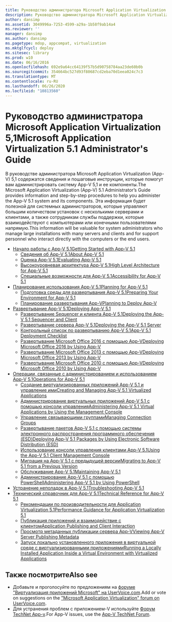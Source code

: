 ```yaml
---
title: Руководство администратора Microsoft Application Virtualization 5,1
description: Руководство администратора Microsoft Application Virtualization 5,1
author: dansimp
ms.assetid: 3049996a-7253-4599-a29a-1b58f9ab14a4
ms.reviewer: ''
manager: dansimp
ms.author: dansimp
ms.pagetype: mdop, appcompat, virtualization
ms.mktglfcycl: deploy
ms.sitesec: library
ms.prod: w10
ms.date: 06/16/2016
ms.openlocfilehash: 692e9a64cc64139f57b5d90758784aa23de60b0b
ms.sourcegitcommit: 354664bc527d93f80687cd2eba70d1eea024c7c3
ms.translationtype: MT
ms.contentlocale: ru-RU
ms.lasthandoff: 06/26/2020
ms.locfileid: "10813560"
---
```

# <span data-ttu-id="bd27a-103">Руководство администратора Microsoft Application Virtualization 5,1</span><span class="sxs-lookup"><span data-stu-id="bd27a-103">Microsoft Application Virtualization 5.1 Administrator's Guide</span></span>

<span data-ttu-id="bd27a-104">В руководстве администратора Microsoft Application Virtualization (App-V) 5,1 содержатся сведения и пошаговые инструкции, которые помогут вам администрировать систему App-V 5,1 и ее компоненты.</span><span class="sxs-lookup"><span data-stu-id="bd27a-104">The Microsoft Application Virtualization (App-V) 5.1 Administrator’s Guide provides information and step-by-step procedures to help you administer the App-V 5.1 system and its components.</span></span> <span data-ttu-id="bd27a-105">Эта информация будет полезной для системных администраторов, которые управляют большим количеством установок с несколькими серверами и клиентами, а также сотрудникам службы поддержки, которые взаимодействуют с компьютерами или конечными пользователями напрямую.</span><span class="sxs-lookup"><span data-stu-id="bd27a-105">This information will be valuable for system administrators who manage large installations with many servers and clients and for support personnel who interact directly with the computers or the end users.</span></span>

- [<span data-ttu-id="bd27a-106">Начало работы с App-V 5.1</span><span class="sxs-lookup"><span data-stu-id="bd27a-106">Getting Started with App-V 5.1</span></span>](getting-started-with-app-v-51.md)
  - [<span data-ttu-id="bd27a-107">Сведения об App-V 5.1</span><span class="sxs-lookup"><span data-stu-id="bd27a-107">About App-V 5.1</span></span>](about-app-v-51.md)
  - [<span data-ttu-id="bd27a-108">Оценка App-V 5.1</span><span class="sxs-lookup"><span data-stu-id="bd27a-108">Evaluating App-V 5.1</span></span>](evaluating-app-v-51.md)
  - [<span data-ttu-id="bd27a-109">Высокоуровневая архитектура App-V 5.1</span><span class="sxs-lookup"><span data-stu-id="bd27a-109">High Level Architecture for App-V 5.1</span></span>](high-level-architecture-for-app-v-51.md)
  - [<span data-ttu-id="bd27a-110">Специальные возможности для App-V 5.1</span><span class="sxs-lookup"><span data-stu-id="bd27a-110">Accessibility for App-V 5.1</span></span>](accessibility-for-app-v-51.md)
- [<span data-ttu-id="bd27a-111">Планирование использования App-V 5.1</span><span class="sxs-lookup"><span data-stu-id="bd27a-111">Planning for App-V 5.1</span></span>](planning-for-app-v-51.md)
  - [<span data-ttu-id="bd27a-112">Подготовка среды для развертывания App-V 5.1</span><span class="sxs-lookup"><span data-stu-id="bd27a-112">Preparing Your Environment for App-V 5.1</span></span>](preparing-your-environment-for-app-v-51.md)
  - [<span data-ttu-id="bd27a-113">Планирование развертывания App-V</span><span class="sxs-lookup"><span data-stu-id="bd27a-113">Planning to Deploy App-V</span></span>](planning-to-deploy-app-v51.md)
- [<span data-ttu-id="bd27a-114">Развертывание App-V 5.1</span><span class="sxs-lookup"><span data-stu-id="bd27a-114">Deploying App-V 5.1</span></span>](deploying-app-v-51.md)
  - [<span data-ttu-id="bd27a-115">Развертывание Sequencer и клиента App-V 5.1</span><span class="sxs-lookup"><span data-stu-id="bd27a-115">Deploying the App-V 5.1 Sequencer and Client</span></span>](deploying-the-app-v-51-sequencer-and-client.md)
  - [<span data-ttu-id="bd27a-116">Развертывание сервера App-V 5.1</span><span class="sxs-lookup"><span data-stu-id="bd27a-116">Deploying the App-V 5.1 Server</span></span>](deploying-the-app-v-51-server.md)
  - [<span data-ttu-id="bd27a-117">Контрольный список по развертыванию App-V 5.1</span><span class="sxs-lookup"><span data-stu-id="bd27a-117">App-V 5.1 Deployment Checklist</span></span>](app-v-51-deployment-checklist.md)
  - [<span data-ttu-id="bd27a-118">Развертывание Microsoft Office 2016 с помощью App-V</span><span class="sxs-lookup"><span data-stu-id="bd27a-118">Deploying Microsoft Office 2016 by Using App-V</span></span>](deploying-microsoft-office-2016-by-using-app-v51.md)
  - [<span data-ttu-id="bd27a-119">Развертывание Microsoft Office 2013 с помощью App-V</span><span class="sxs-lookup"><span data-stu-id="bd27a-119">Deploying Microsoft Office 2013 by Using App-V</span></span>](deploying-microsoft-office-2013-by-using-app-v51.md)
  - [<span data-ttu-id="bd27a-120">Развертывание Microsoft Office 2010 с помощью App-V</span><span class="sxs-lookup"><span data-stu-id="bd27a-120">Deploying Microsoft Office 2010 by Using App-V</span></span>](deploying-microsoft-office-2010-by-using-app-v51.md)
- [<span data-ttu-id="bd27a-121">Операции, связанные с администрированием и использованием App-V 5.1</span><span class="sxs-lookup"><span data-stu-id="bd27a-121">Operations for App-V 5.1</span></span>](operations-for-app-v-51.md)
  - [<span data-ttu-id="bd27a-122">Создание виртуализированных приложений App-V 5.1 и управление ими</span><span class="sxs-lookup"><span data-stu-id="bd27a-122">Creating and Managing App-V 5.1 Virtualized Applications</span></span>](creating-and-managing-app-v-51-virtualized-applications.md)
  - [<span data-ttu-id="bd27a-123">Администрирование виртуальных приложений App-V 5.1 с помощью консоли управления</span><span class="sxs-lookup"><span data-stu-id="bd27a-123">Administering App-V 5.1 Virtual Applications by Using the Management Console</span></span>](administering-app-v-51-virtual-applications-by-using-the-management-console.md)
  - [<span data-ttu-id="bd27a-124">Управление связывающими группами</span><span class="sxs-lookup"><span data-stu-id="bd27a-124">Managing Connection Groups</span></span>](managing-connection-groups51.md)
  - [<span data-ttu-id="bd27a-125">Развертывание пакетов App-V 5.1 с помощью системы электронного распространения программного обеспечения (ESD)</span><span class="sxs-lookup"><span data-stu-id="bd27a-125">Deploying App-V 5.1 Packages by Using Electronic Software Distribution (ESD)</span></span>](deploying-app-v-51-packages-by-using-electronic-software-distribution--esd-.md)
  - [<span data-ttu-id="bd27a-126">Использование консоли управления клиентами App-V 5.1</span><span class="sxs-lookup"><span data-stu-id="bd27a-126">Using the App-V 5.1 Client Management Console</span></span>](using-the-app-v-51-client-management-console.md)
  - [<span data-ttu-id="bd27a-127">Миграция на App-V 5.1 с предыдущей версии</span><span class="sxs-lookup"><span data-stu-id="bd27a-127">Migrating to App-V 5.1 from a Previous Version</span></span>](migrating-to-app-v-51-from-a-previous-version.md)
  - [<span data-ttu-id="bd27a-128">Обслуживание App-V 5.1</span><span class="sxs-lookup"><span data-stu-id="bd27a-128">Maintaining App-V 5.1</span></span>](maintaining-app-v-51.md)
  - [<span data-ttu-id="bd27a-129">Администрирование App-V 5.1 с помощью PowerShell</span><span class="sxs-lookup"><span data-stu-id="bd27a-129">Administering App-V 5.1 by Using PowerShell</span></span>](administering-app-v-51-by-using-powershell.md)
- [<span data-ttu-id="bd27a-130">Устранение неполадок в App-V 5.1</span><span class="sxs-lookup"><span data-stu-id="bd27a-130">Troubleshooting App-V 5.1</span></span>](troubleshooting-app-v-51.md)
- [<span data-ttu-id="bd27a-131">Технический справочник для App-V 5.1</span><span class="sxs-lookup"><span data-stu-id="bd27a-131">Technical Reference for App-V 5.1</span></span>](technical-reference-for-app-v-51.md)
  - [<span data-ttu-id="bd27a-132">Рекомендации по производительности для Application Virtualization 5.1</span><span class="sxs-lookup"><span data-stu-id="bd27a-132">Performance Guidance for Application Virtualization 5.1</span></span>](performance-guidance-for-application-virtualization-51.md)
  - [<span data-ttu-id="bd27a-133">Публикация приложений и взаимодействие с клиентом</span><span class="sxs-lookup"><span data-stu-id="bd27a-133">Application Publishing and Client Interaction</span></span>](application-publishing-and-client-interaction51.md)
  - [<span data-ttu-id="bd27a-134">Просмотр метаданных публикации сервера App-V</span><span class="sxs-lookup"><span data-stu-id="bd27a-134">Viewing App-V Server Publishing Metadata</span></span>](viewing-app-v-server-publishing-metadata51.md)
  - [<span data-ttu-id="bd27a-135">Запуск локально установленного приложения в виртуальной среде с виртуализированными приложениями</span><span class="sxs-lookup"><span data-stu-id="bd27a-135">Running a Locally Installed Application Inside a Virtual Environment with Virtualized Applications</span></span>](running-a-locally-installed-application-inside-a-virtual-environment-with-virtualized-applications51.md)

## <span data-ttu-id="bd27a-136">Также посмотрите</span><span class="sxs-lookup"><span data-stu-id="bd27a-136">Also see</span></span>

- <span data-ttu-id="bd27a-137">Добавьте и проголосуйте по предложениям на [форуме "Виртуализация приложений Microsoft" на UserVoice.com](http://appv.uservoice.com/forums/280448-microsoft-application-virtualization).</span><span class="sxs-lookup"><span data-stu-id="bd27a-137">Add or vote on suggestions on the ["Microsoft Application Virtualization" forum on UserVoice.com](http://appv.uservoice.com/forums/280448-microsoft-application-virtualization).</span></span>
- <span data-ttu-id="bd27a-138">Для устранения проблем с приложением-V используйте [Форум TechNet App-v](https://social.technet.microsoft.com/Forums/home?forum=mdopappv).</span><span class="sxs-lookup"><span data-stu-id="bd27a-138">For App-V issues, use the [App-V TechNet Forum](https://social.technet.microsoft.com/Forums/home?forum=mdopappv).</span></span>
